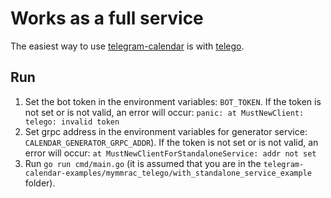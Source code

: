 # Works as a full service

The easiest way to use [telegram-calendar](https://github.com/thevan4/telegram-calendar)  is with [telego](https://github.com/mymmrac/telego).

## Run

1. Set the bot token in the environment variables: `BOT_TOKEN`. If the token is not set or is not valid, an error will occur: `panic: at MustNewClient: telego: invalid token`
2. Set grpc address in the environment variables for generator service: `CALENDAR_GENERATOR_GRPC_ADDR`). If the token is not set or is not valid, an error will occur: `at MustNewClientForStandaloneService: addr not set`
3. Run `go run cmd/main.go` (it is assumed that you are in the `telegram-calendar-examples/mymmrac_telego/with_standalone_service_example` folder).
